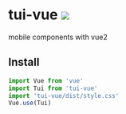 # tui-vue [<img src="https://img.shields.io/npm/v/tui-vue.svg">](https://www.npmjs.com/package/tui-vue)

mobile components with vue2
## Install

```js
import Vue from 'vue'
import Tui from 'tui-vue'
import 'tui-vue/dist/style.css'
Vue.use(Tui)
```